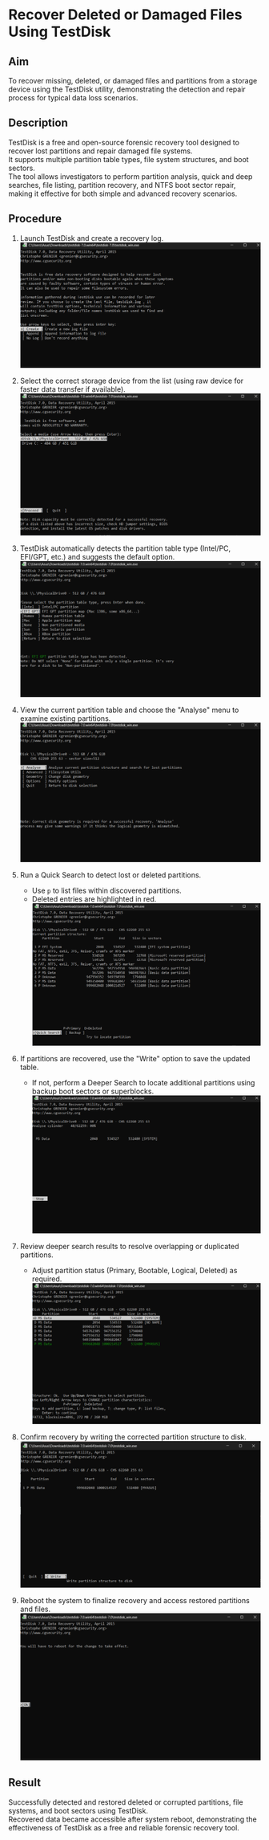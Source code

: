 # Recover Deleted or Damaged Files Using TestDisk

## Aim

To recover missing, deleted, or damaged files and partitions from a storage device using the TestDisk utility, demonstrating the detection and repair process for typical data loss scenarios.

## Description

TestDisk is a free and open-source forensic recovery tool designed to recover lost partitions and repair damaged file systems.  
It supports multiple partition table types, file system structures, and boot sectors.  
The tool allows investigators to perform partition analysis, quick and deep searches, file listing, partition recovery, and NTFS boot sector repair, making it effective for both simple and advanced recovery scenarios.

## Procedure

1. Launch TestDisk and create a recovery log.  
![alt text](<Screenshots/Ex2-ss/Screenshot 2025-09-02 213908.png>)

2. Select the correct storage device from the list (using raw device for faster data transfer if available).  
![alt text](<Screenshots/Ex2-ss/Screenshot 2025-09-02 213928.png>)

3. TestDisk automatically detects the partition table type (Intel/PC, EFI/GPT, etc.) and suggests the default option.  
![alt text](<Screenshots/Ex2-ss/Screenshot 2025-09-02 214026.png>)

4. View the current partition table and choose the "Analyse" menu to examine existing partitions.  
![alt text](<Screenshots/Ex2-ss/Screenshot 2025-09-02 214041.png>)

5. Run a Quick Search to detect lost or deleted partitions.  
   - Use `p` to list files within discovered partitions.  
   - Deleted entries are highlighted in red.  
![alt text](<Screenshots/Ex2-ss/Screenshot 2025-09-02 214126.png>)

6. If partitions are recovered, use the "Write" option to save the updated table.  
   - If not, perform a Deeper Search to locate additional partitions using backup boot sectors or superblocks.  
![alt text](<Screenshots/Ex2-ss/Screenshot 2025-09-02 214144.png>)

7. Review deeper search results to resolve overlapping or duplicated partitions.  
   - Adjust partition status (Primary, Bootable, Logical, Deleted) as required.  
![alt text](<Screenshots/Ex2-ss/Screenshot 2025-09-02 214453.png>)

8. Confirm recovery by writing the corrected partition structure to disk.  
![alt text](<Screenshots/Ex2-ss/Screenshot 2025-09-02 214521.png>)

 
9. Reboot the system to finalize recovery and access restored partitions and files.
![alt text](<Screenshots/Ex2-ss/Screenshot 2025-09-02 214548.png>)


## Result
Successfully detected and restored deleted or corrupted partitions, file systems, and boot sectors using TestDisk.  
Recovered data became accessible after system reboot, demonstrating the effectiveness of TestDisk as a free and reliable forensic recovery tool.

